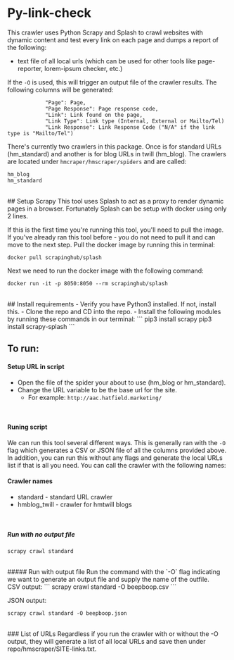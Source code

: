 # Py-link-check

This crawler uses Python Scrapy and Splash to crawl websites with dynamic content and test every link on each page and dumps a report of the following:
- text file of all local urls (which can be used for other tools like page-reporter, lorem-ipsum checker, etc.)

If the `-O` is used, this will trigger an output file of the crawler results. The following columns will be generated:
```
            "Page": Page,
            "Page Response": Page response code,
            "Link": Link found on the page,
            "Link Type": Link type (Internal, External or Mailto/Tel)
            "Link Response": Link Response Code ("N/A" if the link type is "Mailto/Tel")
```

There's currently two crawlers in this package. Once is for standard URLs (hm_standard) and another is for blog URLs in twill (hm_blog). The crawlers are located under `hmcraper/hmscraper/spiders` and are called:
```
hm_blog
hm_standard

```
<br>
## Setup Scrapy
This tool uses Splash to act as a proxy to render dynamic pages in a browser. Fortunately Splash can be setup with docker using only 2 lines.

If this is the first time you're running this tool, you'll need to pull the image. If you've already ran this tool before - you do not need to pull it and can move to the next step.   Pull the docker image by running this in terminal:
```
docker pull scrapinghub/splash
```
Next we need to run the docker image with the following command:
```
docker run -it -p 8050:8050 --rm scrapinghub/splash
```
<br>
## Install requirements
- Verify you have Python3 installed. If not, install this.
- Clone the repo and CD into the repo.
- Install the following modules by running these commands in our terminal:
``` 
pip3 install scrapy
pip3 install scrapy-splash
```
<br>

## To run:

#### Setup URL in script
- Open the file of the spider your about to use (hm_blog or hm_standard).
- Change the URL variable to be the base url for the site.
	- For example:
    ``` http://aac.hatfield.marketing/ ```
<br>


#### Runing script
We can run this tool several different ways. This is generally ran with the `-O` flag which generates a CSV or JSON file of all the columns provided above. In addition, you can run this without any flags and generate the local URLs list if that is all you need. You can call the crawler with the following names:
#### Crawler names
- standard - standard URL crawler
- hmblog_twill - crawler for hmtwill blogs 
<br>

##### Run with no output file

```
scrapy crawl standard

```
<br>
##### Run with output file
Run the command with the `-O` flag indicating we want to generate an output file and supply the name of the outfile. 
<br>
CSV output:
```
scrapy crawl standard -O beepboop.csv
```
  
JSON output:  
```
scrapy crawl standard -O beepboop.json
```

<br>
### List of URLs
Regardless if you run the crawler with or without the -O output, they will generate a list of all local URLs and save then under repo/hmscraper/SITE-links.txt. 
